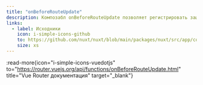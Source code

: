 ```yaml
---
title: "onBeforeRouteUpdate"
description: Композабл onBeforeRouteUpdate позволяет регистрировать защитника маршрута внутри компонента.
links:
  - label: Исходники
    icon: i-simple-icons-github
    to: https://github.com/nuxt/nuxt/blob/main/packages/nuxt/src/app/composables/router.ts
    size: xs
---
```


:read-more{icon="i-simple-icons-vuedotjs" to="https://router.vuejs.org/api/functions/onBeforeRouteUpdate.html" title="Vue Router документация" target="_blank"}
